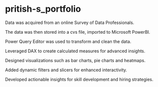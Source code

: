 # pritish-s_portfolio

Data was acquired from an online Survey of Data Professionals.


The data was then stored into a cvs file, imported to Microsoft PowerBI.


Power Query Editor was used to transform and clean the data.


Leveraged DAX to create calculated measures for advanced insights.


Designed visualizations such as bar charts, pie charts and heatmaps.



Added dynamic filters and slicers for enhanced interactivity.


Developed actionable insights for skill development and hiring strategies.

